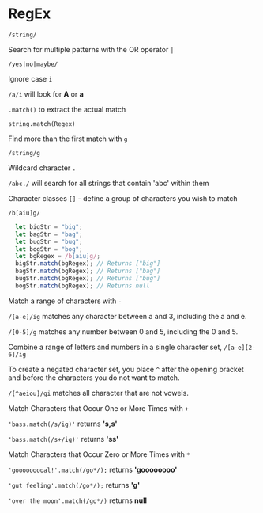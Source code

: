 # RegEx

`/string/`


Search for multiple patterns with the OR operator `|`

`/yes|no|maybe/`

Ignore case `i`

`/a/i` will look for **A** or **a**

`.match()` to extract the actual match

`string.match(Regex)`

Find more than the first match with `g`

`/string/g`

Wildcard character `.`

`/abc./` will search for all strings that contain 'abc' within them

Character classes `[]` - define a group of characters you wish to match

`/b[aiu]g/`

```javascript
  let bigStr = "big";
  let bagStr = "bag";
  let bugStr = "bug";
  let bogStr = "bog";
  let bgRegex = /b[aiu]g/;
  bigStr.match(bgRegex); // Returns ["big"]
  bagStr.match(bgRegex); // Returns ["bag"]
  bugStr.match(bgRegex); // Returns ["bug"]
  bogStr.match(bgRegex); // Returns null
```

Match a range of characters with `-`

`/[a-e]/ig` matches any character between a and 3, including the a and e.

`/[0-5]/g` matches any number between 0 and 5, including the 0 and 5.

Combine a range of letters and numbers in a single character set, `/[a-e][2-6]/ig`

To create a negated character set, you place `^` after the opening bracket and before the characters you do not want to match.

`/[^aeiou]/gi` matches all character that are not vowels.

Match Characters that Occur One or More Times with `+`

`'bass.match(/s/ig)'`  returns **'s,s'**

`'bass.match(/s+/ig)'` returns **'ss'**

Match Characters that Occur Zero or More Times with `*`

`'gooooooooal!'.match(/go*/);` returns **'goooooooo'**

`'gut feeling'.match(/go*/);` returns **'g'**

`'over the moon'.match(/go*/)` returns **null**
